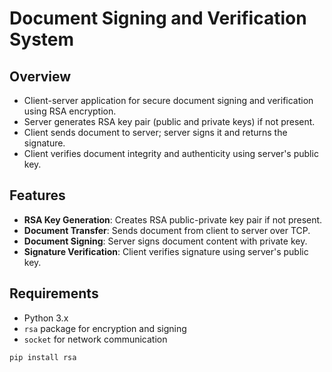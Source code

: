 # Document Signing and Verification System

## Overview
- Client-server application for secure document signing and verification using RSA encryption.
- Server generates RSA key pair (public and private keys) if not present.
- Client sends document to server; server signs it and returns the signature.
- Client verifies document integrity and authenticity using server's public key.

## Features
- **RSA Key Generation**: Creates RSA public-private key pair if not present.
- **Document Transfer**: Sends document from client to server over TCP.
- **Document Signing**: Server signs document content with private key.
- **Signature Verification**: Client verifies signature using server's public key.

## Requirements
- Python 3.x
- `rsa` package for encryption and signing
- `socket` for network communication

```bash
pip install rsa
